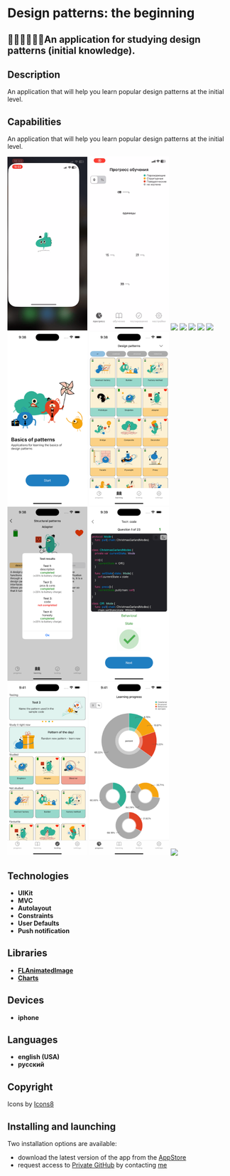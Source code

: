 # Design patterns: the beginning

## 👩🏻‍🎓👨🏾‍🎓An application for studying design patterns (initial knowledge). 

## Description
 <p> An application that will help you learn popular design patterns at the initial level. </p>


## Capabilities
<p> An application that will help you learn popular design patterns at the initial level. </p>

<p>
 <img style="width: 180px;" src="https://github.com/NovikovaOlga/novikovaolga/blob/main/App_appstore/Patterns/gif_patterns/video1.gif">
 <img style="width: 180px;" src="https://github.com/NovikovaOlga/novikovaolga/blob/main/App_appstore/Patterns/gif_patterns/video2.gif">
 <img style="width: 180px;" src="https://github.com/NovikovaOlga/novikovaolga/blob/main/App_appstore/Patterns/gif_patterns/video3.gif">
 <img style="width: 180px;" src="https://github.com/NovikovaOlga/novikovaolga/blob/main/App_appstore/Patterns/gif_patterns/video4.gif">
 <img style="width: 180px;" src="https://github.com/NovikovaOlga/novikovaolga/blob/main/App_appstore/Patterns/gif_patterns/video5.gif">
 <img style="width: 180px;" src="https://github.com/NovikovaOlga/novikovaolga/blob/main/App_appstore/Patterns/gif_patterns/video6.gif">
 <img style="width: 180px;" src="https://github.com/NovikovaOlga/novikovaolga/blob/main/App_appstore/Patterns/gif_patterns/video7.gif">
 <img style="width: 180px;" src="https://github.com/NovikovaOlga/novikovaolga/blob/main/App_appstore/Patterns/images_patterns/screen1.png">
 <img style="width: 180px;" src="https://github.com/NovikovaOlga/novikovaolga/blob/main/App_appstore/Patterns/images_patterns/screen2.png">
 <img style="width: 180px;" src="https://github.com/NovikovaOlga/novikovaolga/blob/main/App_appstore/Patterns/images_patterns/screen3.png">
 <img style="width: 180px;" src="https://github.com/NovikovaOlga/novikovaolga/blob/main/App_appstore/Patterns/images_patterns/screen4.png">
 <img style="width: 180px;" src="https://github.com/NovikovaOlga/novikovaolga/blob/main/App_appstore/Patterns/images_patterns/screen5.png">
 <img style="width: 180px;" src="https://github.com/NovikovaOlga/novikovaolga/blob/main/App_appstore/Patterns/images_patterns/screen6.png">
 <img style="width: 180px;" src="https://github.com/NovikovaOlga/novikovaolga/blob/main/App_appstore/Patterns/images_patterns/screen7.png">
 <p>

## Technologies
 - **UIKit**
 - **MVC** 
 - **Autolayout**
 - **Constraints**
 - **User Defaults**
 - **Push notification**

## Libraries
 - **[FLAnimatedImage](https://github.com/Flipboard/FLAnimatedImage)**
 - **[Charts](https://github.com/danielgindi/Charts)**
  
## Devices
 - **iphone**

## Languages 
 - **english (USA)**
 - **русский** 

## Сopyright
 <td>Icons by <a href="https://icons8.ru">Icons8</a></td> 
  
## Installing and launching

Two installation options are available:
- download the latest version of the app from the [AppStore](https://apps.apple.com/us/app/design-patterns-the-beginning/id6445992650)
- request access to [Private GitHub](https://github.com/NovikovaOlga/Patterns_AppStore) by contacting [me](https://github.com/NovikovaOlga/novikovaolga/blob/main/README.md)
